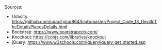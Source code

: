 Sources:
- Udacity: https://github.com/udacity/ud864/blob/master/Project_Code_13_DevilInTheDetailsPlacesDetails.html
- Bootstrap: https://www.bootstrapcdn.com/
- Knockout: https://cdnjs.com/libraries/knockout
- jQuery: https://www.w3schools.com/jquery/jquery_get_started.asp